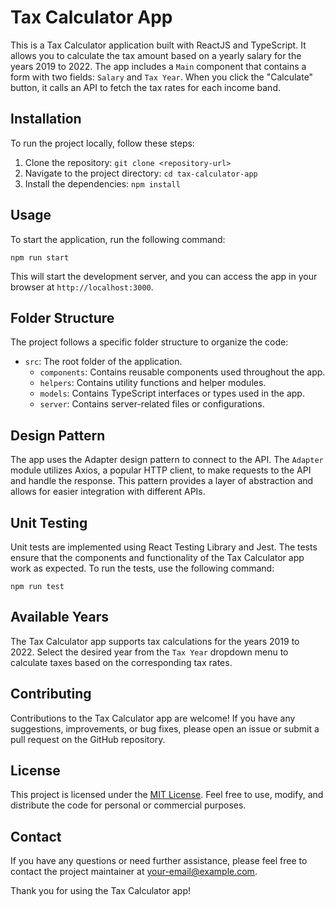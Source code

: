 # Tax Calculator App

This is a Tax Calculator application built with ReactJS and TypeScript. It allows you to calculate the tax amount based on a yearly salary for the years 2019 to 2022. The app includes a `Main` component that contains a form with two fields: `Salary` and `Tax Year`. When you click the "Calculate" button, it calls an API to fetch the tax rates for each income band.

## Installation

To run the project locally, follow these steps:

1. Clone the repository: `git clone <repository-url>`
2. Navigate to the project directory: `cd tax-calculator-app`
3. Install the dependencies: `npm install`

## Usage

To start the application, run the following command:

```
npm run start
```

This will start the development server, and you can access the app in your browser at `http://localhost:3000`.

## Folder Structure

The project follows a specific folder structure to organize the code:

- `src`: The root folder of the application.
  - `components`: Contains reusable components used throughout the app.
  - `helpers`: Contains utility functions and helper modules.
  - `models`: Contains TypeScript interfaces or types used in the app.
  - `server`: Contains server-related files or configurations.

## Design Pattern

The app uses the Adapter design pattern to connect to the API. The `Adapter` module utilizes Axios, a popular HTTP client, to make requests to the API and handle the response. This pattern provides a layer of abstraction and allows for easier integration with different APIs.

## Unit Testing

Unit tests are implemented using React Testing Library and Jest. The tests ensure that the components and functionality of the Tax Calculator app work as expected. To run the tests, use the following command:

```
npm run test
```

## Available Years

The Tax Calculator app supports tax calculations for the years 2019 to 2022. Select the desired year from the `Tax Year` dropdown menu to calculate taxes based on the corresponding tax rates.

## Contributing

Contributions to the Tax Calculator app are welcome! If you have any suggestions, improvements, or bug fixes, please open an issue or submit a pull request on the GitHub repository.

## License

This project is licensed under the [MIT License](LICENSE). Feel free to use, modify, and distribute the code for personal or commercial purposes.

## Contact

If you have any questions or need further assistance, please feel free to contact the project maintainer at [your-email@example.com](mailto:your-email@example.com).

Thank you for using the Tax Calculator app!